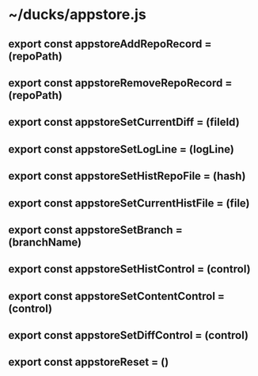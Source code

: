 # ~/ducks/appstore.js

## export const appstoreAddRepoRecord = (repoPath) 
## export const appstoreRemoveRepoRecord = (repoPath) 
## export const appstoreSetCurrentDiff = (fileId) 
## export const appstoreSetLogLine = (logLine) 
## export const appstoreSetHistRepoFile = (hash) 
## export const appstoreSetCurrentHistFile = (file)
## export const appstoreSetBranch = (branchName) 

## export const appstoreSetHistControl = (control) 
## export const appstoreSetContentControl = (control) 
## export const appstoreSetDiffControl =  (control) 

## export const appstoreReset = () 